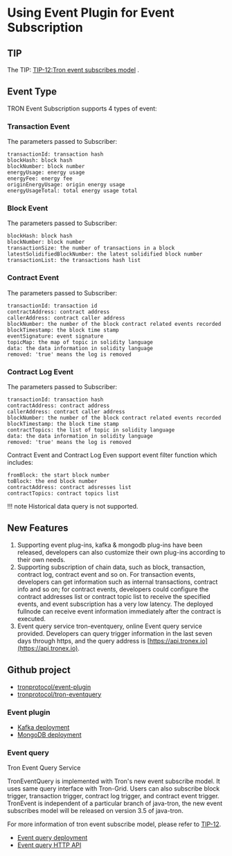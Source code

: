 # Using Event Plugin for Event Subscription

## TIP

The TIP: [TIP-12:Tron event subscribes model](https://github.com/tronprotocol/tips/blob/master/tip-28.md) .

## Event Type

TRON Event Subscription supports 4 types of event:

### Transaction Event

The parameters passed to Subscriber:

```
transactionId: transaction hash
blockHash: block hash
blockNumber: block number
energyUsage: energy usage
energyFee: energy fee
originEnergyUsage: origin energy usage
energyUsageTotal: total energy usage total
```

### Block Event

The parameters passed to Subscriber:

```
blockHash: block hash
blockNumber: block number
transactionSize: the number of transactions in a block
latestSolidifiedBlockNumber: the latest solidified block number
transactionList: the transactions hash list
```

### Contract Event

The parameters passed to Subscriber:

```
transactionId: transaction id
contractAddress: contract address
callerAddress: contract caller address
blockNumber: the number of the block contract related events recorded
blockTimestamp: the block time stamp
eventSignature: event signature
topicMap: the map of topic in solidity language
data: the data information in solidity language
removed: 'true' means the log is removed
```

### Contract Log Event

The parameters passed to Subscriber:

```
transactionId: transaction hash
contractAddress: contract address
callerAddress: contract caller address
blockNumber: the number of the block contract related events recorded
blockTimestamp: the block time stamp
contractTopics: the list of topic in solidity language
data: the data information in solidity language
removed: 'true' means the log is removed
```

Contract Event and Contract Log Even support event filter function which includes:

```
fromBlock: the start block number
toBlock: the end block number
contractAddress: contract adsresses list
contractTopics: contract topics list
```

!!! note
    Historical data query is not supported.

## New Features

1. Supporting event plug-ins, kafka & mongodb plug-ins have been released, developers can also customize their own plug-ins according to their own needs.
2. Supporting subscription of chain data, such as block, transaction, contract log, contract event and so on. For transaction events, developers can get information such as internal transactions, contract info and so on; for contract events, developers could configure the contract addresses list or contract topic list to receive the specified events, and event subscription has a very low latency. The deployed fullnode can receive event information immediately after the contract is executed.
3. Event query service tron-eventquery, online Event query service provided. Developers can query trigger information in the last seven days through https, and the query address is [https://api.tronex.io](https://api.tronex.io).

## Github project

- [tronprotocol/event-plugin](https://github.com/tronprotocol/event-plugin)
- [tronprotocol/tron-eventquery](https://github.com/tronprotocol/tron-eventquery)

### Event plugin

- [Kafka deployment](../developers/deployment.md#kafka)
- [MongoDB deployment](../developers/deployment.md#mongo)

### Event query

Tron Event Query Service

TronEventQuery is implemented with Tron's new event subscribe model. It uses same query interface with Tron-Grid. Users can also subscribe block trigger, transaction trigger, contract log trigger, and contract event trigger. TronEvent is independent of a particular branch of java-tron, the new event subscribes model will be released on version 3.5 of java-tron.

For more information of tron event subscribe model, please refer to [TIP-12](https://github.com/tronprotocol/TIPs/issues/12).

- [Event query deployment](https://tronprotocol.github.io/documentation-en/developers/deployment/#event-subscribe-plugin-deployment)
- [Event query HTTP API](https://github.com/tronprotocol/documentation-en/tree/master/docs_without_index/plugin/event-query-http.md)
